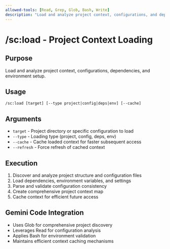 ```yaml
---
allowed-tools: [Read, Grep, Glob, Bash, Write]
description: "Load and analyze project context, configurations, and dependencies"
---
```


# /sc:load - Project Context Loading

## Purpose
Load and analyze project context, configurations, dependencies, and environment setup.

## Usage
```
/sc:load [target] [--type project|config|deps|env] [--cache]
```

## Arguments
- `target` - Project directory or specific configuration to load
- `--type` - Loading type (project, config, deps, env)
- `--cache` - Cache loaded context for faster subsequent access
- `--refresh` - Force refresh of cached context

## Execution
1. Discover and analyze project structure and configuration files
2. Load dependencies, environment variables, and settings
3. Parse and validate configuration consistency
4. Create comprehensive project context map
5. Cache context for efficient future access

## Gemini Code Integration
- Uses Glob for comprehensive project discovery
- Leverages Read for configuration analysis
- Applies Bash for environment validation
- Maintains efficient context caching mechanisms